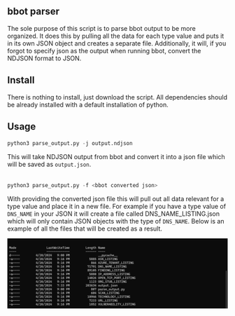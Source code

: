 ## bbot parser
The sole purpose of this script is to parse bbot output to be more organized. It does this by pulling all the data for each type value and puts it in its own JSON object and creates a separate file. Additionally, it will, if you forgot to specify json as the output when running bbot, convert the NDJSON format to JSON.

## Install

There is nothing to install, just download the script. All dependencies should be already installed with a default installation of python.

## Usage

```python
python3 parse_output.py -j output.ndjson

```

This will take NDJSON output from bbot and convert it into a json file which will be saved as `output.json`.


```python

python3 parse_output.py -f <bbot converted json>

```

With providing the converted json file this will pull out all data relevant for a type value and place it in a new file. For example if you have a type value of `DNS_NAME` in your JSON it will create a file called DNS_NAME_LISTING.json which will only contain JSON objects with the type of `DNS_NAME`. Below is an example of all the files that will be created as a result.

<img src=image.png>
